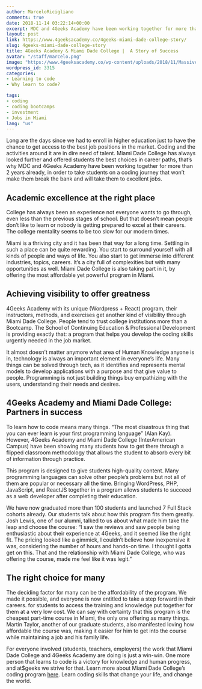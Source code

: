 ```yaml
---
author: MarceloRicigliano
comments: true
date: 2018-11-14 03:22:14+00:00
excerpt: MDC and 4Geeks Academy have been working together for more than 2 years already.
layout: post
link: https://www.4geeksacademy.co/4geeks-miami-dade-college-story/
slug: 4geeks-miami-dade-college-story
title: 4Geeks Academy & Miami Dade College |  A Story of Success
avatar: "/staff/marcelo.png"
image: "https://www.4geeksacademy.co/wp-content/uploads/2018/11/Massive-Cyber-Monday-Sale-1.png"
wordpress_id: 3315
categories:
- Learning to code
- Why learn to code?

tags:
- coding
- coding bootcamps
- investment
- Jobs in Miami
lang: "us"
---
```


Long are the days since we had to enroll in higher education just to have the chance to get access to the best job positions in the market. Coding and the activities around it are in dire need of talent. Miami Dade College has always looked further and offered students the best choices in career paths, that’s why MDC and 4Geeks Academy have been working together for more than 2 years already, in order to take students on a coding journey that won’t make them break the bank and will take them to excellent jobs.


## Academic excellence at the right place


College has always been an experience not everyone wants to go through, even less than the previous stages of school. But that doesn’t mean people don’t like to learn or nobody is getting prepared to excel at their careers. The college mentality seems to be too slow for our modern times.

Miami is a thriving city and it has been that way for a long time. Settling in such a place can be quite rewarding. You start to surround yourself with all kinds of people and ways of life. You also start to get immerse into different industries, topics, careers. It’s a city full of complexities but with many opportunities as well. Miami Dade College is also taking part in it, by offering the most affordable yet powerful program in Miami. 


## Achieving visibility to offer greatness


4Geeks Academy with its unique (Wordpress + React) program, their instructors, methods, and exercises get another kind of visibility through Miami Dade College. People tend to trust college institutions more than a Bootcamp. The School of Continuing Education & Professional Development is providing exactly that: a program that helps you develop the coding skills urgently needed in the job market.

It almost doesn’t matter anymore what area of Human Knowledge anyone is in, technology is always an important element in everyone’s life. Many things can be solved through tech, as it identifies and represents mental models to develop applications with a purpose and that give value to people. Programming is not just building things buy empathizing with the users, understanding their needs and desires. 


## 4Geeks Academy and Miami Dade College:  Partners in success


To learn how to code means many things. “The most disastrous thing that you can ever learn is your first programming language” (Alan Kay). However, 4Geeks Academy and Miami Dade College (InterAmerican Campus) have been showing many students how to get there through a flipped classroom methodology that allows the student to absorb every bit of information through practice. 

This program is designed to give students high-quality content. Many programming languages can solve other people’s problems but not all of them are popular or necessary all the time. Bringing WordPress, PHP, JavaScript, and ReactJS together in a program allows students to succeed as a web developer after completing their education.  

We have now graduated more than 100 students and launched 7 Full Stack cohorts already. Our students talk about how this program fits them greatly. Josh Lewis, one of our alumni, talked to us about what made him take the leap and choose the course: “I saw the reviews and saw people being enthusiastic about their experience at 4Geeks, and it seemed like the right fit. The pricing looked like a gimmick, I couldn’t believe how inexpensive it was, considering the number of hours and hands-on time. I thought I gotta get on this. That and the relationship with Miami Dade College, who was offering the course, made me feel like it was legit.”


## The right choice for many


The deciding factor for many can be the affordability of the program. We made it possible, and everyone is now entitled to take a step forward in their careers. for students to access the training and knowledge put together for them at a very low cost. We can say with certainty that this program is the cheapest part-time course in Miami, the only one offering as many things. Martin Taylor, another of our graduate students, also manifested loving how affordable the course was, making it easier for him to get into the course while maintaining a job and his family life. 

For everyone involved (students, teachers, employers) the work that Miami Dade College and 4Geeks Academy are doing is just a win-win. One more person that learns to code is a victory for knowledge and human progress, and at$geeks we strive for that. Learn more about Miami Dade College’s coding program [here](http://mdc.4geeksacademy.com/). Learn coding skills that change your life, and change the world. 
